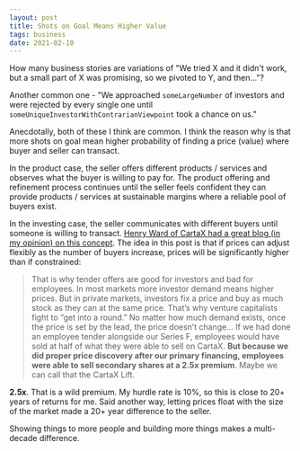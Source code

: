 ```yaml
---
layout: post
title: Shots on Goal Means Higher Value
tags: business
date: 2021-02-10
---
```


How many business stories are variations of "We tried X and it didn't work, but a small part of X was promising, so we pivoted to Y, and then..."?

Another common one - "We approached `someLargeNumber` of investors and were rejected by every single one until `someUniqueInvestorWithContrarianViewpoint` took a chance on us."

Anecdotally, both of these I think are common. I think the reason why is that more shots on goal mean higher probability of finding a price (value) where buyer and seller can transact.

In the product case, the seller offers different products / services and observes what the buyer is willing to pay for. The product offering and refinement process continues until the seller feels confident they can provide products / services at sustainable margins where a reliable pool of buyers exist.

In the investing case, the seller communicates with different buyers until someone is willing to transact. [Henry Ward of CartaX had a great blog (in my opinion) on this concept](https://henrysward.medium.com/finally-a-private-stock-exchange-cartax-3c658f30ac97). The idea in this post is that if prices can adjust flexibly as the number of buyers increase, prices will be significantly higher than if constrained:

> That is why tender offers are good for investors and bad for employees. In most markets more investor demand means higher prices. But in private markets, investors fix a price and buy as much stock as they can at the same price. That’s why venture capitalists fight to “get into a round.” No matter how much demand exists, once the price is set by the lead, the price doesn’t change... If we had done an employee tender alongside our Series F, employees would have sold at half of what they were able to sell on CartaX. **But because we did proper price discovery after our primary financing, employees were able to sell secondary shares at a 2.5x premium**. Maybe we can call that the CartaX Lift.

**2.5x**. That is a wild premium. My hurdle rate is 10%, so this is close to 20+ years of returns for me. Said another way, letting prices float with the size of the market made a 20+ year difference to the seller.

Showing things to more people and building more things makes a multi-decade difference.

